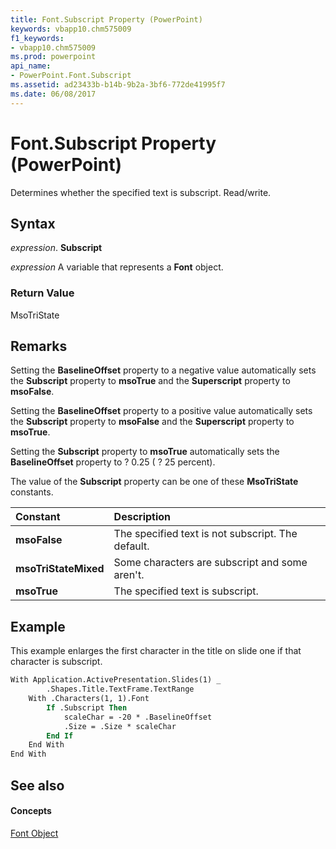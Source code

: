 ```yaml
---
title: Font.Subscript Property (PowerPoint)
keywords: vbapp10.chm575009
f1_keywords:
- vbapp10.chm575009
ms.prod: powerpoint
api_name:
- PowerPoint.Font.Subscript
ms.assetid: ad23433b-b14b-9b2a-3bf6-772de41995f7
ms.date: 06/08/2017
---
```



# Font.Subscript Property (PowerPoint)

Determines whether the specified text is subscript. Read/write.


## Syntax

 _expression_. **Subscript**

 _expression_ A variable that represents a **Font** object.


### Return Value

MsoTriState


## Remarks

Setting the  **BaselineOffset** property to a negative value automatically sets the **Subscript** property to **msoTrue** and the **Superscript** property to **msoFalse**.

Setting the  **BaselineOffset** property to a positive value automatically sets the **Subscript** property to **msoFalse** and the **Superscript** property to **msoTrue**.

Setting the  **Subscript** property to **msoTrue** automatically sets the **BaselineOffset** property to ? 0.25 ( ? 25 percent).

The value of the  **Subscript** property can be one of these **MsoTriState** constants.



|**Constant**|**Description**|
|:-----|:-----|
|**msoFalse**|The specified text is not subscript. The default.|
|**msoTriStateMixed**|Some characters are subscript and some aren't.|
|**msoTrue**|The specified text is subscript.|

## Example

This example enlarges the first character in the title on slide one if that character is subscript.


```vb
With Application.ActivePresentation.Slides(1) _
        .Shapes.Title.TextFrame.TextRange
    With .Characters(1, 1).Font
        If .Subscript Then
            scaleChar = -20 * .BaselineOffset
            .Size = .Size * scaleChar
        End If
    End With
End With
```


## See also


#### Concepts


[Font Object](PowerPoint.Font.md)

